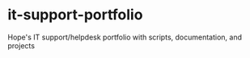 # it-support-portfolio
Hope's IT support/helpdesk portfolio with scripts, documentation, and projects
